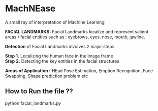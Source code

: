 # MachNEase
A small ray of interpretation of Machine Learning 

**FACIAL LANDMARKS:**
Facial Landmarks localize and represent salient areas / facial entities such as : eyebrows, eyes, nose, mouth, jawline. 

**Detection** of Facial Landmarks involves 2 major steps:

**Step 1.** Localizing the human face in the image frame <br/>
**Step 2.** Detecting the key entities in the facial structures

**Areas of Application :** HEad Pose Estimation, Emption Recognition, Face Swapping, Shape prediction problem etc

## How to Run the file ?? 
python facial_landmarks.py
